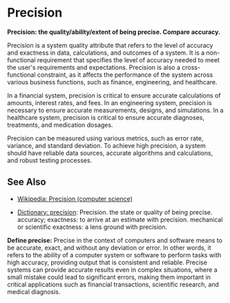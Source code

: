 # Precision

**Precision: the quality/ability/extent of being precise. Compare accuracy.**

<span data-chatgpt-prompt="explain precision (system quality attribute, cross-functional constraint, non-functional requirement)">

Precision is a system quality attribute that refers to the level of accuracy and exactness in data, calculations, and outcomes of a system. It is a non-functional requirement that specifies the level of accuracy needed to meet the user's requirements and expectations. Precision is also a cross-functional constraint, as it affects the performance of the system across various business functions, such as finance, engineering, and healthcare.

In a financial system, precision is critical to ensure accurate calculations of amounts, interest rates, and fees. In an engineering system, precision is necessary to ensure accurate measurements, designs, and simulations. In a healthcare system, precision is critical to ensure accurate diagnoses, treatments, and medication dosages.

Precision can be measured using various metrics, such as error rate, variance, and standard deviation. To achieve high precision, a system should have reliable data sources, accurate algorithms and calculations, and robust testing processes.

</span>

## See Also

* [Wikipedia: Precision (computer science)](https://wikipedia.org/wiki/Precision_(computer_science))

* [Dictionary: precision](https://www.dictionary.com/browse/precision): Precision. the state or quality of being precise.
accuracy; exactness: to arrive at an estimate with precision. mechanical or scientific exactness: a lens ground with precision.

**Define precise:** <span data-chatgpt-prompt="define precise (computers and software)">Precise in the context of computers and software means to be accurate, exact, and without any deviation or error. In other words, it refers to the ability of a computer system or software to perform tasks with high accuracy, providing output that is consistent and reliable. Precise systems can provide accurate results even in complex situations, where a small mistake could lead to significant errors, making them important in critical applications such as financial transactions, scientific research, and medical diagnosis.</span>
